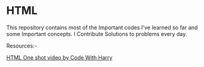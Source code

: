 # HTML
This repository contains most of the Important codes I've learned so far and some Important concepts. I Contribute Solutions to problems every day.

Resources:-

[HTML One shot video by Code With Harry](https://youtu.be/BsDoLVMnmZs?si=dvg9Hb3StkfTyq0q)